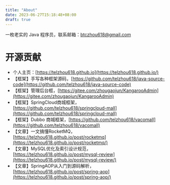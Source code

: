 ```yaml
---
title: "About"
date: 2023-06-27T15:18:48+08:00
draft: true
---
```


一枚老实的 Java 程序员，联系邮箱：btczhou618@gmail.com

# 开源贡献

- 个人主页：[https://telzhou618.github.io](https://telzhou618.github.io/)
- 【框架】手写各种框架源码，[https://github.com/telzhou618/java-source-code](https://github.com/telzhou618/java-source-code)
- 【框架】管理后台框，[https://gitee.com/zhougaojun/KangarooAdmin](https://gitee.com/zhougaojun/KangarooAdmin)
- 【框架】SpringCloud商城框架，[https://github.com/telzhou618/springcloud-mall](https://github.com/telzhou618/springcloud-mall)
- 【框架】Dubbo 商城框架，[https://github.com/telzhou618/vacomall](https://github.com/telzhou618/vacomall)
- 【文章】一文搞懂RocketMQ， [https://telzhou618.github.io/post/rocketmq](https://telzhou618.github.io/post/rocketmq/)
- 【文章】MySQL优化及索引设计规范，[https://telzhou618.github.io/post/mysql-review](https://telzhou618.github.io/post/mysql-review/)
- 【文章】SpringAOP从入门到源码解析，[https://telzhou618.github.io/post/spring-aop](https://telzhou618.github.io/post/spring-aop/)